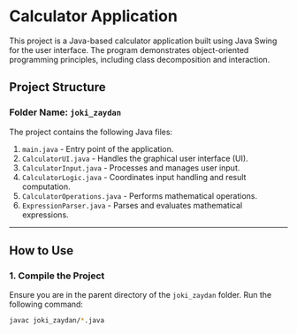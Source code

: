 # Calculator Application

This project is a Java-based calculator application built using Java Swing for the user interface. The program demonstrates object-oriented programming principles, including class decomposition and interaction.

## **Project Structure**

### **Folder Name:** `joki_zaydan`

The project contains the following Java files:

1. `main.java` - Entry point of the application.
2. `CalculatorUI.java` - Handles the graphical user interface (UI).
3. `CalculatorInput.java` - Processes and manages user input.
4. `CalculatorLogic.java` - Coordinates input handling and result computation.
5. `CalculatorOperations.java` - Performs mathematical operations.
6. `ExpressionParser.java` - Parses and evaluates mathematical expressions.

---

## **How to Use**

### **1. Compile the Project**
Ensure you are in the parent directory of the `joki_zaydan` folder. Run the following command:
```bash
javac joki_zaydan/*.java